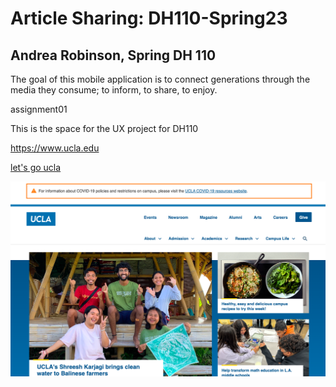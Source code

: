 # Article Sharing: DH110-Spring23

## Andrea Robinson, Spring DH 110 

The goal of this mobile application is to connect generations through the media they consume; to inform, to share, to enjoy. 

assignment01

This is the space for the UX project for DH110

https://www.ucla.edu

[let's go ucla](https://www.ucla.edu)

![A photo of the UCLA home page](https://github.com/aergithub/DH110-Spring23/blob/5acb9982fcb8b24fb4f4ce91382e8392d80a20a0/Screen%20Shot%202023-04-06%20at%209.12.34%20AM.png)

